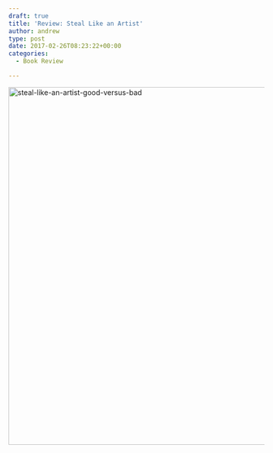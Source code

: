 ```yaml
---
draft: true
title: 'Review: Steal Like an Artist'
author: andrew
type: post
date: 2017-02-26T08:23:22+00:00
categories:
  - Book Review

---
```

[<img src="http://162.243.184.248/wp-content/uploads/2015/07/steal-like-an-artist-good-versus-bad.png" alt="steal-like-an-artist-good-versus-bad" width="547" height="705" class="aligncenter size-full wp-image-1651" srcset="http://162.243.184.248/wp-content/uploads/2015/07/steal-like-an-artist-good-versus-bad.png 547w, http://162.243.184.248/wp-content/uploads/2015/07/steal-like-an-artist-good-versus-bad-233x300.png 233w" sizes="(max-width: 547px) 85vw, 547px" />][1]

 [1]: http://162.243.184.248/wp-content/uploads/2015/07/steal-like-an-artist-good-versus-bad.png
